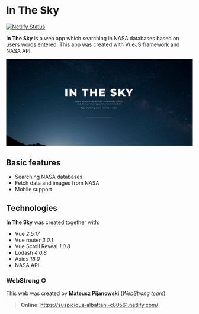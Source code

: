 # In The Sky
[![Netlify Status](https://api.netlify.com/api/v1/badges/38c1d5bd-6521-4c50-8bc3-6e37d6b61647/deploy-status)](https://app.netlify.com/sites/suspicious-albattani-c80561/deploys)

**In The Sky** is a web app which searching in NASA databases based on users words entered. This app was created with VueJS framework and NASA API.

<p align="center"><img src="https://github.com/mateuszpijanowski/in-the-sky/blob/1.0.0/src/assets/in-the-sky-promo.gif" alt="InTheSky-promo" width="700px" /></p>

## Basic features  
  
- Searching NASA databases
- Fetch data and images from NASA
- Mobile support

## Technologies  
**In The Sky** was created together with:  
  
- Vue <i>2.5.17</i>  
- Vue router <i>3.0.1</i>  
- Vue Scroll Reveal <i>1.0.8</i>  
- Lodash <i>4.0.8</i>  
- Axios <i>18.0</i>  
- NASA API 

### WebStrong &copy;  
  
This web was created by **Mateusz Pijanowski** (<i>WebStrong team</i>) <br />
> **Online:** https://suspicious-albattani-c80561.netlify.com/
